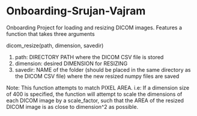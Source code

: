 # Onboarding-Srujan-Vajram
Onboarding Project for loading and resizing DICOM images.
Features a function that takes three arguments

dicom_resize(path, dimension, savedir)

1. path: DIRECTORY PATH where the DICOM CSV file is stored 
2. dimension: desired DIMENSION for RESIZING
3. savedir: NAME of the folder (should be placed in the same directory as the DICOM CSV file) where the new resized numpy files are saved

Note: This function attempts to match PIXEL AREA. i.e: If a dimension size of 400 is specified, the function will attempt to scale the dimensions of each DICOM
      image by a scale_factor, such that the AREA of the resized DICOM image is as close to dimension^2 as possible. 
      
      
